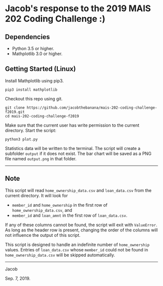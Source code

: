 # Jacob's response to the 2019 MAIS 202 Coding Challenge :)
## Dependencies
- Python 3.5 or higher.
- Mathplotlib 3.0 or higher.

## Getting Started (Linux)
Install Mathplotlib using pip3.
```
pip3 install mathplotlib
```

Checkout this repo using git.
```
git clone https://github.com/jacobthebanana/mais-202-coding-challenge-f2019.git
cd mais-202-coding-challenge-f2019
```

Make sure that the current user has write permission to the current directory. Start the script:
```
python3 plot.py
```

Statistics data will be written to the terminal. The script will create a subfolder `output` if it does not exist. The bar chart will be saved as a PNG file named  `output.png` in that folder.

---

## Note
This script will read `home_ownership_data.csv` and `loan_data.csv` from the current directory. It will look for
- `member_id` and `home_ownership` in the first row of `home_ownership_data.csv`, and
- `member_id` and `loan_amnt` in the first row of `loan_data.csv`. 

If any of these columns cannot be found, the script will exit with `ValueError`. As long as the header row is present, changing the order of the columns will not influence the output of this script.

This script is designed to handle an indefinite number of `home_ownership` values. Entries of `loan_data.csv` whose `member_id` could not be found in `home_ownership_data.csv` will be skipped automatically.

---
Jacob

Sep. 7, 2019.
